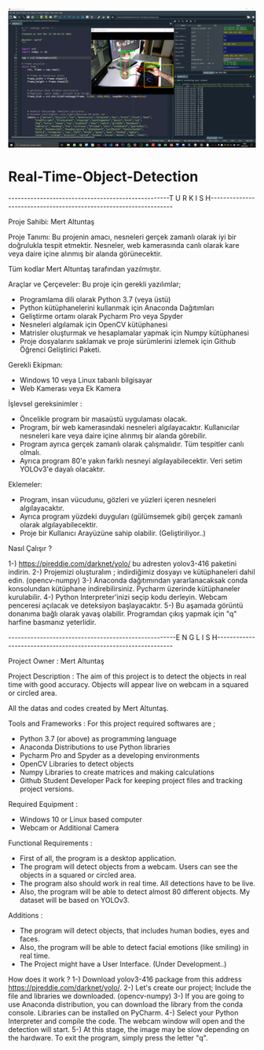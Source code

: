 ![photo](https://github.com/mertfozzy/Real-Time-Object-Detection/blob/main/webcam%20test%202.png?raw=true)
# Real-Time-Object-Detection

---------------------------------------------------T U R K I S H------------------------------------------------------------------

Proje Sahibi: Mert Altuntaş

Proje Tanımı: Bu projenin amacı, nesneleri gerçek zamanlı olarak iyi bir doğrulukla tespit etmektir. Nesneler, web kamerasında canlı olarak kare veya daire içine alınmış bir alanda görünecektir.

Tüm kodlar Mert Altuntaş tarafından yazılmıştır.

Araçlar ve Çerçeveler:
Bu proje için gerekli yazılımlar;
- Programlama dili olarak Python 3.7 (veya üstü)
- Python kütüphanelerini kullanmak için Anaconda Dağıtımları
- Geliştirme ortamı olarak Pycharm Pro veya Spyder
- Nesneleri algılamak için OpenCV kütüphanesi
- Matrisler oluşturmak ve hesaplamalar yapmak için Numpy kütüphanesi
- Proje dosyalarını saklamak ve proje sürümlerini izlemek için Github Öğrenci Geliştirici Paketi.


Gerekli Ekipman:
- Windows 10 veya Linux tabanlı bilgisayar
- Web Kamerası veya Ek Kamera


İşlevsel gereksinimler :
- Öncelikle program bir masaüstü uygulaması olacak.
- Program, bir web kamerasındaki nesneleri algılayacaktır. Kullanıcılar nesneleri kare veya daire içine alınmış bir alanda görebilir.
- Program ayrıca gerçek zamanlı olarak çalışmalıdır. Tüm tespitler canlı olmalı.
- Ayrıca program 80'e yakın farklı nesneyi algılayabilecektir. Veri setim YOLOv3'e dayalı olacaktır.


Eklemeler:
- Program, insan vücudunu, gözleri ve yüzleri içeren nesneleri algılayacaktır.
- Ayrıca program yüzdeki duyguları (gülümsemek gibi) gerçek zamanlı olarak algılayabilecektir.
- Proje bir Kullanıcı Arayüzüne sahip olabilir. (Geliştiriliyor..)


Nasıl Çalışır ?

 1-) https://pjreddie.com/darknet/yolo/ bu adresten yolov3-416 paketini indirin.
 2-) Projemizi oluşturalım ; indirdiğimiz dosyayı ve kütüphaneleri dahil edin. (opencv-numpy)
 3-) Anaconda dağıtımından yararlanacaksak conda konsolundan kütüphane indirebilirsiniz. Pycharm üzerinde kütüphaneler kurulabilir.
 4-) Python Interpreter'inizi seçip kodu derleyin. Webcam penceresi açılacak ve deteksiyon başlayacaktır.
 5-) Bu aşamada görüntü donanıma bağlı olarak yavaş olabilir. Programdan çıkış yapmak için "q" harfine basmanız yeterlidir.


-----------------------------------------------------E N G L I S H----------------------------------------------------------------

Project Owner : Mert Altuntaş

Project Description : The aim of this project is to detect the objects in real time with good accuracy. Objects will appear live on webcam in a squared or circled area.

All the datas and codes created by Mert Altuntaş.

Tools and Frameworks :
For this project required softwares are ;
-	Python 3.7 (or above) as programming language
-	Anaconda Distributions to use Python libraries
-	Pycharm Pro and Spyder as a developing environments
-	OpenCV Libraries to detect objects
-	Numpy Libraries to create matrices and making calculations
-	Github Student Developer Pack for keeping project files and tracking project versions.


Required Equipment :
-	Windows 10 or Linux based computer
-	Webcam or Additional Camera


Functional Requirements :
- First of all, the program is a desktop application. 
- The program will detect objects from a webcam. Users can see the objects in a squared or circled area.
- The program also should work in real time. All detections have to be live.
- Also, the program will be able to detect almost 80 different objects. My dataset will be based on YOLOv3.


Additions :
- The program will detect objects, that includes human bodies, eyes and faces.
- Also, the program will be able to detect facial emotions (like smiling) in real time.
- The Project might have a User Interface. (Under Development..)


How does it work ?
 1-) Download yolov3-416 package from this address https://pjreddie.com/darknet/yolo/.
 2-) Let's create our project; Include the file and libraries we downloaded. (opencv-numpy)
 3-) If you are going to use Anaconda distribution, you can download the library from the conda console. Libraries can be installed on PyCharm.
 4-) Select your Python Interpreter and compile the code. The webcam window will open and the detection will start.
 5-) At this stage, the image may be slow depending on the hardware. To exit the program, simply press the letter "q".
